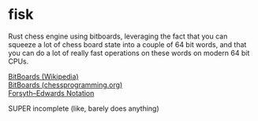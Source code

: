 # fisk
Rust chess engine using bitboards, leveraging the fact that you can squeeze a lot of
chess board state into a couple of 64 bit words, and that you can do a lot of really
fast operations on these words on modern 64 bit CPUs. 

[BitBoards (Wikipedia)](https://en.wikipedia.org/wiki/Bitboard)  
[BitBoards (chessprogramming.org)](https://www.chessprogramming.org/Bitboards)  
[Forsyth–Edwards Notation](https://en.wikipedia.org/wiki/Forsyth%E2%80%93Edwards_Notation)   

SUPER incomplete (like, barely does anything)

